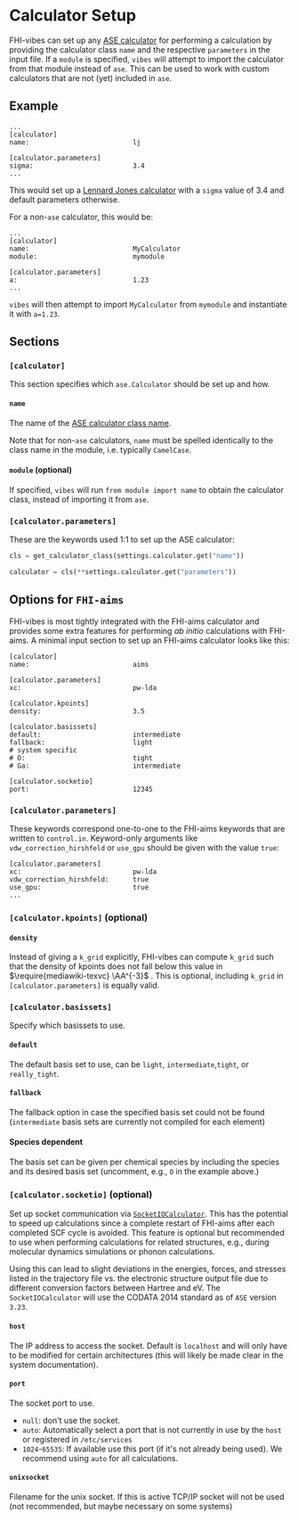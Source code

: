 # Calculator Setup

FHI-vibes can set up any [ASE calculator](https://wiki.fysik.dtu.dk/ase/ase/calculators/calculators.html#module-ase.calculators) for performing a calculation by providing the  calculator class `name` and the respective `parameters` in the input file. If a `module` is specified, `vibes` will attempt to import the calculator from that module instead of `ase`. This can be used to work with custom calculators that are not (yet) included in `ase`.


## Example

```
...
[calculator]
name:                          lj

[calculator.parameters]
sigma:                         3.4
...
```

This would set up a [Lennard Jones calculator](https://wiki.fysik.dtu.dk/ase/ase/calculators/others.html#lennard-jones) with a `sigma` value of 3.4 and default parameters otherwise.

For a non-`ase` calculator, this would be:

```
...
[calculator]
name:                          MyCalculator
module:                        mymodule

[calculator.parameters]
a:                             1.23
...
```

`vibes` will then attempt to import `MyCalculator` from `mymodule` and instantiate it with `a=1.23`. 

## Sections

### `[calculator]`

This section specifies which `ase.Calculator` should be set up and how.

#### `name`

The name of the [ASE calculator class name](https://wiki.fysik.dtu.dk/ase/ase/calculators/calculators.html#supported-calculators).

Note that for non-`ase` calculators, `name` must be spelled identically to the class name in the module, i.e. typically `CamelCase`.

#### `module` (optional)

If specified, `vibes` will run `from module import name` to obtain the calculator class, instead of importing it from `ase`. 

### `[calculator.parameters]`

These are the keywords used 1:1 to set up the ASE calculator:

```python
cls = get_calculator_class(settings.calculator.get("name"))

calculator = cls(**settings.calculator.get("parameters"))
```

## Options for `FHI-aims`

FHI-vibes is most tightly integrated with the FHI-aims calculator and provides some extra features for performing _ab initio_ calculations with FHI-aims. A minimal input section to set up an FHI-aims calculator looks like this:

```
[calculator]
name:                          aims

[calculator.parameters]
xc:                            pw-lda

[calculator.kpoints]
density:                       3.5

[calculator.basissets]
default:                       intermediate
fallback:                      light
# system specific
# O:                           tight
# Ga:                          intermediate

[calculator.socketio]
port:                          12345
```

### `[calculator.parameters]`

These keywords correspond one-to-one to the FHI-aims keywords that  are written to `control.in`. Keyword-only arguments like `vdw_correction_hirshfeld` or `use_gpu` should be given with the value `true`:

```
[calculator.parameters]
xc:                            pw-lda
vdw_correction_hirshfeld:      true
use_gpu:                       true
...
```



### `[calculator.kpoints]` (optional)

#### `density`

Instead of giving a `k_grid` explicitly, FHI-vibes can compute `k_grid` such that the density of kpoints does not fall below this value in $\require{mediawiki-texvc} \AA^{-3}$ . This is optional, including `k_grid` in `[calculator.parameters]` is equally valid.

### `[calculator.basissets]`

Specify which basissets to use.

#### `default`

The default basis set to use, can be `light`, `intermediate`,`tight`, or `really_tight`.

#### `fallback`

The fallback option in case the specified basis set could not be found (`intermediate` basis sets are currently not compiled for each element)

#### Species dependent

The basis set can be given per chemical species by including the species and its desired basis set (uncomment, e.g., `O` in the example above.)

### `[calculator.socketio]` (optional)

Set up socket communication via [`SocketIOCalculator`](https://wiki.fysik.dtu.dk/ase/ase/calculators/socketio/socketio.html?highlight=socketio#ase.calculators.socketio.SocketIOCalculator). This has the potential to speed up calculations since a complete restart of FHI-aims after each completed SCF cycle is avoided. This feature is optional but recommended to use when performing calculations for related structures, e.g., during molecular dynamics simulations or phonon calculations.

Using this can lead to slight deviations in the energies, forces, and stresses listed in the trajectory file vs. the electronic structure output file due to different conversion factors between Hartree and eV.
The `SocketIOCalculator` will use the CODATA 2014 standard as of  `ASE` version `3.23`.

#### `host`

The IP address to access the socket. Default is `localhost` and will only have to be modified for certain architectures (this will likely be made clear in the system documentation).

#### `port`

The socket port to use.

- `null`: don't use the socket.
- `auto`: Automatically select a port that is not currently in use by the `host` or registered in `/etc/services`
- `1024`-`65535`: If available use this port (if it's not already being used). We recommend using `auto` for all calculations.

#### `unixsocket`

Filename for the unix socket. If this is active TCP/IP socket will not be used (not recommended, but maybe necessary on some systems)
